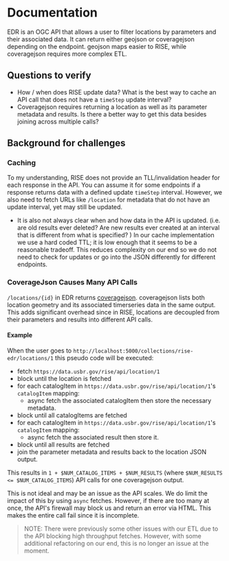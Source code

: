 # Documentation

EDR is an OGC API that allows a user to filter locations by parameters and their associated data. It can return either geojson or coveragejson depending on the endpoint. geojson maps easier to RISE, while coveragejson requires more complex ETL.

## Questions to verify

- How / when does RISE update data? What is the best way to cache an API call that does not have a `timeStep` update interval?
- Coveragejson requires returning a location as well as its parameter metadata and results. Is there a better way to get this data besides joining across multiple calls?

## Background for challenges

### Caching

To my understanding, RISE does not provide an TLL/invalidation header for each response in the API. You can assume it for some endpoints if a response returns data with a defined update `timeStep` interval. However, we also need to fetch URLs like `/location` for metadata that do not have an update interval, yet may still be updated.
- It is also not always clear when and how data in the API is updated. (i.e. are old results ever deleted? Are new results ever created at an interval that is different from what is specified?
)
In our cache implementation we use a hard coded TTL; it is low enough that it seems to be a reasonable tradeoff. This reduces complexity on our end so we do not need to check for updates or go into the JSON differently for different endpoints.

### CoverageJson Causes Many API Calls

`/locations/{id}` in EDR returns [coveragejson](https://covjson.org/). coveragejson lists both location geometry and its associated timerseries data in the same output. This adds significant overhead since in RISE, locations are decoupled from their parameters and results into different API calls.

#### Example

When the user goes to `http://localhost:5000/collections/rise-edr/locations/1` this pseudo code will be executed:

- fetch `https://data.usbr.gov/rise/api/location/1`
- block until the location is fetched
- for each catalogItem in `https://data.usbr.gov/rise/api/location/1`'s `catalogItem` mapping:
    - async fetch the associated catalogItem then store the necessary metadata.
- block until all catalogItems are fetched
- for each catalogItem in `https://data.usbr.gov/rise/api/location/1`'s `catalogItem` mapping:
    - async fetch the associated result then store it.
- block until all results are fetched
- join the parameter metadata and results back to the location JSON output.

This results in `1 + $NUM_CATALOG_ITEMS + $NUM_RESULTS` (where `$NUM_RESULTS <= $NUM_CATALOG_ITEMS`) API calls for one coveragejson output. 

This is not ideal and may be an issue as the API scales. We do limit the impact of this by using `async` fetches. However, if there are too many at once, the API's firewall may block us and return an error via HTML. This makes the entire call fail since it is incomplete.

> NOTE: There were previously some other issues with our ETL due to the API blocking high throughput fetches. However, with some additional refactoring on our end, this is no longer an issue at the moment. 